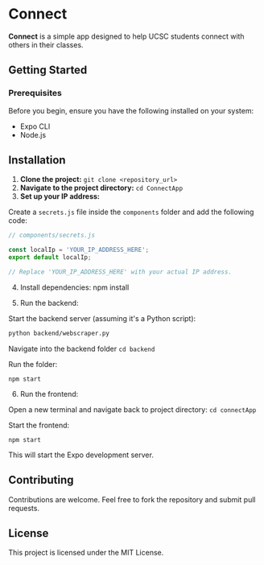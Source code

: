 # Connect

**Connect** is a simple app designed to help UCSC students connect with others in their classes.

## Getting Started

### Prerequisites

Before you begin, ensure you have the following installed on your system:

- Expo CLI
- Node.js

## Installation

1. **Clone the project:** ```git clone <repository_url>```
2. **Navigate to the project directory:** ```cd ConnectApp```
3. **Set up your IP address:**

Create a `secrets.js` file inside the `components` folder and add the following code:

```javascript
// components/secrets.js

const localIp = 'YOUR_IP_ADDRESS_HERE';
export default localIp;

// Replace 'YOUR_IP_ADDRESS_HERE' with your actual IP address.
```
4. Install dependencies:
npm install


5. Run the backend:

Start the backend server (assuming it's a Python script):

```bash
python backend/webscraper.py
```

Navigate into the backend folder  ```cd backend```

Run the folder:
```
npm start
```

6. Run the frontend:

Open a new terminal and navigate back to project directory: ```cd connectApp```

Start the frontend:
```
npm start
```
This will start the Expo development server.

## Contributing
Contributions are welcome. Feel free to fork the repository and submit pull requests.

## License
This project is licensed under the MIT License.
